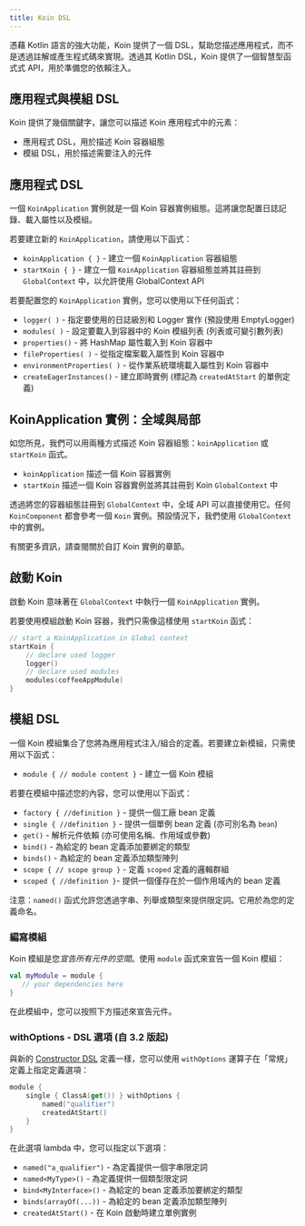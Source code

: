 ```yaml
---
title: Koin DSL
---
```


憑藉 Kotlin 語言的強大功能，Koin 提供了一個 DSL，幫助您描述應用程式，而不是透過註解或產生程式碼來實現。透過其 Kotlin DSL，Koin 提供了一個智慧型函式式 API，用於準備您的依賴注入。

## 應用程式與模組 DSL

Koin 提供了幾個關鍵字，讓您可以描述 Koin 應用程式中的元素：

*   應用程式 DSL，用於描述 Koin 容器組態
*   模組 DSL，用於描述需要注入的元件

## 應用程式 DSL

一個 `KoinApplication` 實例就是一個 Koin 容器實例組態。這將讓您配置日誌記錄、載入屬性以及模組。

若要建立新的 `KoinApplication`，請使用以下函式：

*   `koinApplication { }` - 建立一個 `KoinApplication` 容器組態
*   `startKoin { }` - 建立一個 `KoinApplication` 容器組態並將其註冊到 `GlobalContext` 中，以允許使用 GlobalContext API

若要配置您的 `KoinApplication` 實例，您可以使用以下任何函式：

*   `logger( )` - 指定要使用的日誌級別和 Logger 實作 (預設使用 EmptyLogger)
*   `modules( )` - 設定要載入到容器中的 Koin 模組列表 (列表或可變引數列表)
*   `properties()` - 將 HashMap 屬性載入到 Koin 容器中
*   `fileProperties( )` - 從指定檔案載入屬性到 Koin 容器中
*   `environmentProperties( )` - 從作業系統環境載入屬性到 Koin 容器中
*   `createEagerInstances()` - 建立即時實例 (標記為 `createdAtStart` 的單例定義)

## KoinApplication 實例：全域與局部

如您所見，我們可以用兩種方式描述 Koin 容器組態：`koinApplication` 或 `startKoin` 函式。

*   `koinApplication` 描述一個 Koin 容器實例
*   `startKoin` 描述一個 Koin 容器實例並將其註冊到 Koin `GlobalContext` 中

透過將您的容器組態註冊到 `GlobalContext` 中，全域 API 可以直接使用它。任何 `KoinComponent` 都會參考一個 `Koin` 實例。預設情況下，我們使用 `GlobalContext` 中的實例。

有關更多資訊，請查閱關於自訂 Koin 實例的章節。

## 啟動 Koin

啟動 Koin 意味著在 `GlobalContext` 中執行一個 `KoinApplication` 實例。

若要使用模組啟動 Koin 容器，我們只需像這樣使用 `startKoin` 函式：

```kotlin
// start a KoinApplication in Global context
startKoin {
    // declare used logger
    logger()
    // declare used modules
    modules(coffeeAppModule)
}
```

## 模組 DSL

一個 Koin 模組集合了您將為應用程式注入/組合的定義。若要建立新模組，只需使用以下函式：

*   `module { // module content }` - 建立一個 Koin 模組

若要在模組中描述您的內容，您可以使用以下函式：

*   `factory { //definition }` - 提供一個工廠 bean 定義
*   `single { //definition }` - 提供一個單例 bean 定義 (亦可別名為 `bean`)
*   `get()` - 解析元件依賴 (亦可使用名稱、作用域或參數)
*   `bind()` - 為給定的 bean 定義添加要綁定的類型
*   `binds()` - 為給定的 bean 定義添加類型陣列
*   `scope { // scope group }` - 定義 `scoped` 定義的邏輯群組
*   `scoped { //definition }`- 提供一個僅存在於一個作用域內的 bean 定義

注意：`named()` 函式允許您透過字串、列舉或類型來提供限定詞。它用於為您的定義命名。

### 編寫模組

Koin 模組是您*宣告所有元件的空間*。使用 `module` 函式來宣告一個 Koin 模組：

```kotlin
val myModule = module {
   // your dependencies here
}
```

在此模組中，您可以按照下方描述來宣告元件。

### withOptions - DSL 選項 (自 3.2 版起)

與新的 [Constructor DSL](./dsl-update.md) 定義一樣，您可以使用 `withOptions` 運算子在「常規」定義上指定定義選項：

```kotlin
module {
    single { ClassA(get()) } withOptions { 
        named("qualifier")
        createdAtStart()
    }
}
```

在此選項 lambda 中，您可以指定以下選項：

*   `named("a_qualifier")` - 為定義提供一個字串限定詞
*   `named<MyType>()` - 為定義提供一個類型限定詞
*   `bind<MyInterface>()` - 為給定的 bean 定義添加要綁定的類型
*   `binds(arrayOf(...))` - 為給定的 bean 定義添加類型陣列
*   `createdAtStart()` - 在 Koin 啟動時建立單例實例
